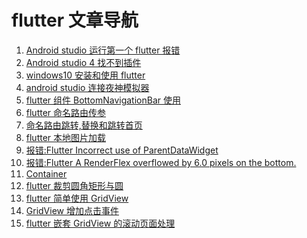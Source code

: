 <!--
 * @Descripttion: flutter 文章导航
 * @Author: tom-z(spirit108@foxmail.com)
 * @Date: 2020-06-20 00:45:52
 * @LastEditors: tom-z(spirit108@foxmail.com)
 * @LastEditTime: 2020-08-31 22:03:36
--> 
# flutter 文章导航
1. [Android studio 运行第一个 flutter 报错](./2006/200601.md)
2. [Android studio 4 找不到插件](./2006/200602.md)
3. [windows10 安装和使用 flutter](./2006/200603.md)
4. [android studio 连接夜神模拟器](./2006/200604.md)
5. [flutter 组件 BottomNavigationBar 使用](./2007/200701.md)
6. [flutter 命名路由传参](./2007/200702.md)
7. [命名路由跳转,替换和跳转首页](./2007/200703.md)
8. [flutter 本地图片加载](./2008/200801.md)
9. [报错:Flutter Incorrect use of ParentDataWidget](./2008/200802.md)
10. [报错:Flutter A RenderFlex overflowed by 6.0 pixels on the bottom.](./2008/200803.md)
11. [Container](./2008/200804.md)
12. [flutter 裁剪圆角矩形与圆](./2008/200805.md)
13. [flutter 简单使用 GridView](./2008/200806.md)
14. [GridView 增加点击事件](./2008/200807.md)
15. [flutter 嵌套 GridView 的滚动页面处理](./2008/200808.md)

